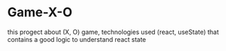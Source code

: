 # Game-X-O
this progect about (X, O) game, technologies used (react, useState) that contains a good logic to understand react state
